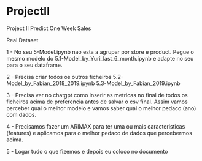 # ProjectII
Project II Predict One Week Sales

Real Dataset

1 - No seu 5-Model.ipynb nao esta a agrupar por store e product. Pegue o mesmo modelo do 5.1-Model_by_Yuri_last_6_month.ipynb e adapte no seu para o seu dataframe.

2 - Precisa criar todos os outros ficheiros 5.2-Model_by_Fabian_2018_2019.ipynb 5.3-Model_by_Fabian_2019.ipynb

3 - Precisa ver no chatgpt como inserir as metricas no final de todos os ficheiros acima de preferencia antes de salvar o csv final. Assim vamos perceber qual o melhor modelo e vamos saber qual o melhor pedaco (ano) com dados.

4 - Precisamos fazer um ARIMAX para ter uma ou mais caracteristicas (features) e aplicamos para o melhor pedaco de dados que percebermos acima.

5 - Logar tudo o que fizemos e depois eu coloco no documento